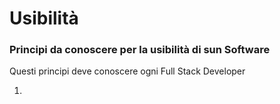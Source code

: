 # Usibilità

### Principi da conoscere per la usibilità di sun Software
Questi principi deve conoscere ogni Full Stack Developer

1) 